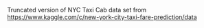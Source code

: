 Truncated version of NYC Taxi Cab data set from https://www.kaggle.com/c/new-york-city-taxi-fare-prediction/data
